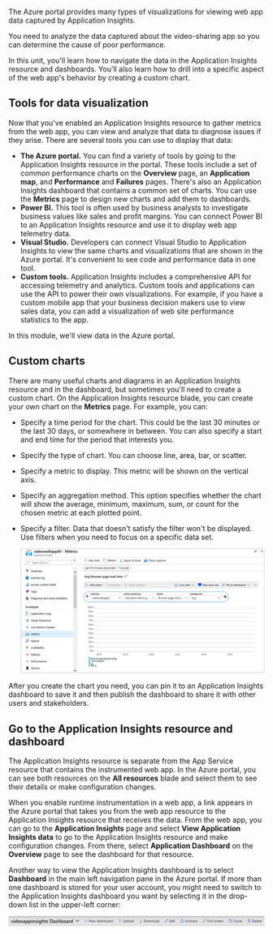 The Azure portal provides many types of visualizations for viewing web app data captured by Application Insights.

You need to analyze the data captured about the video-sharing app so you can determine the cause of poor performance.

In this unit, you'll learn how to navigate the data in the Application Insights resource and dashboards. You'll also learn how to drill into a specific aspect of the web app's behavior by creating a custom chart.

## Tools for data visualization

Now that you've enabled an Application Insights resource to gather metrics from the web app, you can view and analyze that data to diagnose issues if they arise. There are several tools you can use to display that data:

- **The Azure portal.** You can find a variety of tools by going to the Application Insights resource in the portal. These tools include a set of common performance charts on the **Overview** page, an **Application map**, and **Performance** and **Failures** pages. There's also an Application Insights dashboard that contains a common set of charts. You can use the **Metrics** page to design new charts and add them to dashboards.
- **Power BI.** This tool is often used by business analysts to investigate business values like sales and profit margins. You can connect Power BI to an Application Insights resource and use it to display web app telemetry data.
- **Visual Studio.** Developers can connect Visual Studio to Application Insights to view the same charts and visualizations that are shown in the Azure portal. It's convenient to see code and performance data in one tool.
- **Custom tools.** Application Insights includes a comprehensive API for accessing telemetry and analytics. Custom tools and applications can use the API to power their own visualizations. For example, if you have a custom mobile app that your business decision makers use to view sales data, you can add a visualization of web site performance statistics to the app.

In this module, we'll view data in the Azure portal.

## Custom charts

There are many useful charts and diagrams in an Application Insights resource and in the dashboard, but sometimes you'll need to create a custom chart. On the Application Insights resource blade, you can create your own chart on the **Metrics** page. For example, you can:

- Specify a time period for the chart. This could be the last 30 minutes or the last 30 days, or somewhere in between. You can also specify a start and end time for the period that interests you.
- Specify the type of chart. You can choose line, area, bar, or scatter.
- Specify a metric to display. This metric will be shown on the vertical axis.
- Specify an aggregation method. This option specifies whether the chart will show the average, minimum, maximum, sum, or count for the chosen metric at each plotted point.
- Specify a filter. Data that doesn't satisfy the filter won't be displayed. Use filters when you need to focus on a specific data set.

   ![Creating a custom chart in Application Insights](../media/4-custom-chart-creation.png)

After you create the chart you need, you can pin it to an Application Insights dashboard to save it and then publish the dashboard to share it with other users and stakeholders.

## Go to the Application Insights resource and dashboard

The Application Insights resource is separate from the App Service resource that contains the instrumented web app. In the Azure portal, you can see both resources on the **All resources** blade and select them to see their details or make configuration changes.

When you enable runtime instrumentation in a web app, a link appears in the Azure portal that takes you from the web app resource to the Application Insights resource that receives the data. From the web app, you can go to the **Application Insights** page and select **View Application Insights data** to go to the Application Insights resource and make configuration changes. From there, select **Application Dashboard** on the **Overview** page to see the dashboard for that resource.

Another way to view the Application Insights dashboard is to select **Dashboard** in the main left navigation pane in the Azure portal. If more than one dashboard is stored for your user account, you might need to switch to the Application Insights dashboard you want by selecting it in the drop-down list in the upper-left corner:

![Selecting a dashboard](../media/4-selecting-a-dashboard.png)
